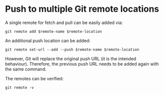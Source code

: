 # Push to multiple Git remote locations

A single remote for fetch and pull can be easily added via:

```
git remote add $remote-name $remote-location
```

An additional push location can be added:

```
git remote set-url --add --push $remote-name $remote-location
```

However, Git will replace the original push URL (it is the intended behaviour).
Therefore, the previous push URL needs to be added again with the same command.

The remotes can be verified:

```
git remote -v
```
